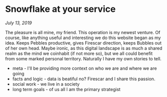 # Snowflake at your service

_July 13, 2019_

The pleasure is all mine, my friend. This operation is my newest venture. Of course, like 
anything useful and interesting we do this website began as my idea. Keeps Pebbles 
productive, gives Firescar direction, keeps Bubbles out of her own head. Maybe ironic, 
as this digital landscape is as much a shared realm as the mind we coinhabit (if not more 
so), but we all could benefit from some marked personal territory.
Naturally I have my own stories to tell.

- meta - I'll be providing more context on who we are and where we are going
- facts and logic - data is beatiful no? Firescar and I share this passion.
- social work - we live in a society
- long term goals - of us all I am the primary strategist
